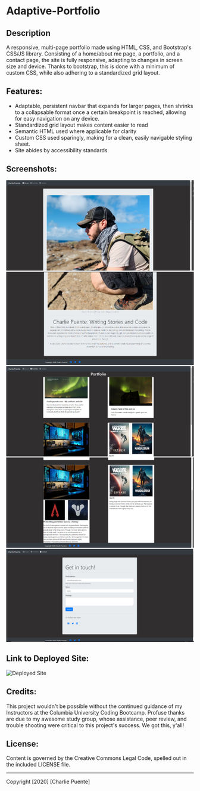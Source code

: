 # Adaptive-Portfolio

## Description

A responsive, multi-page portfolio made using HTML, CSS, and Bootstrap's CSS/JS library. Consisting of a home/about me page, a portfolio, and a contact page, the site is fully responsive, adapting to changes in screen size and device. Thanks to bootstrap, this is done with a minimum of custom CSS, while also adhering to a standardized grid layout.

## Features:

- Adaptable, persistent navbar that expands for larger pages, then shrinks to a collapsable format once a certain breakpoint is reached, allowing for easy navigation on any device.
- Standardized grid layout makes content easier to read
- Semantic HTML used where applicable for clarity
- Custom CSS used sparingly, making for a clean, easily navigable styling sheet.
- Site abides by accessibility standards

## Screenshots:

![About Me part 1](assets/images/about1.png)
![About Me Part 2](assets/images/about2.png)
![Portfolio Part 1](assets/images/portfolio1.png)
![Portfolio Part 2](assets/images/portfolio2.png)
![Contact page](assets/images/contact1.png)

## Link to Deployed Site:

![Deployed Site](https://puentebravo.github.io/Adaptive-Portfolio/)

## Credits:

This project wouldn't be possible without the continued guidance of my Instructors at the Columbia University Coding Bootcamp. Profuse thanks are due to my awesome study group, whose assistance, peer review, and trouble shooting were critical to this project's success. We got this, y'all!

## License:

Content is governed by the Creative Commons Legal Code, spelled out in the included LICENSE file.

---

Copyright [2020] [Charlie Puente]

